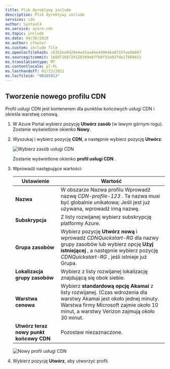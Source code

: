 ```yaml
---
title: Plik dyrektywy include
description: Plik dyrektywy include
services: cdn
author: SyntaxC4
ms.service: azure-cdn
ms.topic: include
ms.date: 04/30/2020
ms.author: cfowler
ms.custom: include file
ms.openlocfilehash: c6352ee9d29e4e45aa4be449046a0715fee06047
ms.sourcegitcommit: 16887168729120399e6ffb6f53a92fde17889451
ms.translationtype: MT
ms.contentlocale: pl-PL
ms.lasthandoff: 01/13/2021
ms.locfileid: "98165913"
---
```

## <a name="create-a-new-cdn-profile"></a>Tworzenie nowego profilu CDN

Profil usługi CDN jest kontenerem dla punktów końcowych usługi CDN i określa warstwę cenową.

1. W Azure Portal wybierz pozycję **Utwórz zasób** (w lewym górnym rogu). Zostanie wyświetlone okienko **Nowy**.
   
1. Wyszukaj i wybierz pozycję **CDN**, a następnie wybierz pozycję **Utwórz**:
   
    ![Wybierz zasób usługi CDN](./media/cdn-create-profile/cdn-new-resource.png)

    Zostanie wyświetlone okienko **profil usługi CDN** .

1. Wprowadź następujące wartości:
   
    | Ustawienie  | Wartość |
    | -------- | ----- |
    | **Nazwa** | W obszarze Nazwa profilu Wprowadź nazwę *CDN-profile-123* . Ta nazwa musi być globalnie unikatowa; Jeśli jest już używana, wprowadź inną nazwę. |
    | **Subskrypcja** | Z listy rozwijanej wybierz subskrypcję platformy Azure. |
    | **Grupa zasobów** | Wybierz pozycję **Utwórz nową** i wprowadź *CDNQuickstart-RG* dla nazwy grupy zasobów lub wybierz opcję **Użyj istniejącej** , a następnie wybierz pozycję *CDNQuickstart-RG* , jeśli istnieje już Grupa. | 
    | **Lokalizacja grupy zasobów** | Wybierz z listy rozwijanej lokalizację znajdującą się obok siebie. |
    | **Warstwa cenowa** | Wybierz **standardową opcję Akamai** z listy rozwijanej. (Czas wdrożenia dla warstwy Akamai jest około jednej minuty. Warstwa firmy Microsoft zajmie około 10 minut, a warstwy Verizon zajmują około 30 minut. |
    | **Utwórz teraz nowy punkt końcowy CDN** | Pozostaw niezaznaczone. |  
   
    ![Nowy profil usługi CDN](./media/cdn-create-profile/cdn-new-profile.png)

1. Wybierz pozycję **Utwórz**, aby utworzyć profil.

